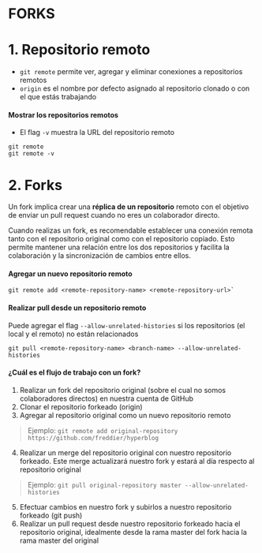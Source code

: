 # FORKS

# 1. Repositorio remoto
- `git remote` permite ver, agregar y eliminar conexiones a repositorios remotos
- `origin` es el nombre por defecto asignado al repositorio clonado o con el que estás trabajando

#### Mostrar los repositorios remotos
- El flag `-v` muestra la URL del repositorio remoto
```shell script
git remote
git remote -v
```

# 2. Forks
Un fork implica crear una **réplica de un repositorio** remoto con el objetivo de enviar un pull request cuando no eres 
un colaborador directo. 

Cuando realizas un fork, es recomendable establecer una conexión remota tanto con el repositorio original como con el 
repositorio copiado. Esto permite mantener una relación entre los dos repositorios y facilita la colaboración y la 
sincronización de cambios entre ellos.

#### Agregar un nuevo repositorio remoto
```shell script
git remote add <remote-repository-name> <remote-repository-url>`
```

#### Realizar pull desde un repositorio remoto
Puede agregar el flag `--allow-unrelated-histories` si los repositorios (el local y el remoto) no están relacionados
```shell script
git pull <remote-repository-name> <branch-name> --allow-unrelated-histories
```

#### ¿Cuál es el flujo de trabajo con un fork?
1. Realizar un fork del repositorio original (sobre el cual no somos colaboradores directos) en nuestra cuenta de GitHub
2. Clonar el repositorio forkeado (origin)
3. Agregar al repositorio original como un nuevo repositorio remoto
> Ejemplo: `git remote add original-repository https://github.com/freddier/hyperblog`
4. Realizar un merge del repositorio original con nuestro repositorio forkeado. Este merge actualizará nuestro fork y estará al día respecto al repositorio original
> Ejemplo: `git pull original-repository master --allow-unrelated-histories`
5. Efectuar cambios en nuestro fork y subirlos a nuestro repositorio forkeado (git push) 
6. Realizar un pull request desde nuestro repositorio forkeado hacia el repositorio original, idealmente desde la rama master del fork hacia la rama master del original
